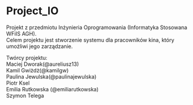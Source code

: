 # Project_IO
Projekt z przedmiotu Inżynieria Oprogramowania (Informatyka Stosowana WFiIS AGH).  
Celem projektu jest stworzenie systemu dla pracowników kina, który umożliwi jego zarządzanie.

Twórcy projektu:  
Maciej Dworak(@aureliusz13)  
Kamil Gwiżdż(@kamilgw)  
Paulina Jewulska(@paulinajewulska)  
Piotr Ksel  
Emilia Rutkowska (@emiliarutkowska)  
Szymon Telega
